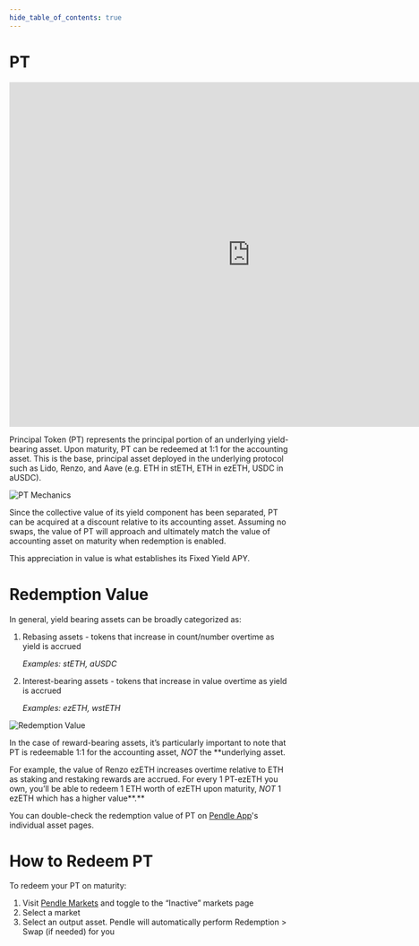```yaml
---
hide_table_of_contents: true
---
```


# PT

<iframe width="860" height="615" src="https://www.youtube.com/embed/kOErP_ZUncs" title="Chapter 4: What is Principle Token (PT)" frameborder="0" allow="accelerometer; autoplay; clipboard-write; encrypted-media; gyroscope; picture-in-picture" allowfullscreen></iframe>

Principal Token (PT) represents the principal portion of an underlying yield-bearing asset. Upon maturity, PT can be redeemed at 1:1 for the accounting asset.  This is the base, principal asset deployed in the underlying protocol such as Lido, Renzo, and Aave (e.g. ETH in stETH, ETH in ezETH, USDC in aUSDC). 

![PT Mechanics](/img/ProtocolMechanics/pt-mechanics.png "PT Mechanics")

Since the collective value of its yield component has been separated, PT can be acquired at a discount relative to its accounting asset. Assuming no swaps, the value of PT will approach and ultimately match the value of accounting asset on maturity when redemption is enabled.

This appreciation in value is what establishes its Fixed Yield APY.

# Redemption Value
In general, yield bearing assets can be broadly categorized as:
1. Rebasing assets - tokens that increase in count/number overtime as yield is accrued
   
   *Examples: stETH, aUSDC* 

2. Interest-bearing assets - tokens that increase in value overtime as yield is accrued
    
   *Examples: ezETH, wstETH*

![Redemption Value](/img/ProtocolMechanics/redemption-value.png "Redemption Value")

In the case of reward-bearing assets, it’s particularly important to note that PT is redeemable 1:1 for the accounting asset, *NOT* the **underlying asset.

For example, the value of Renzo ezETH increases overtime relative to ETH as staking and restaking rewards are accrued. For every 1 PT-ezETH you own, you’ll be able to redeem 1 ETH worth of ezETH upon maturity, *NOT* 1 ezETH which has a higher value**.**

You can double-check the redemption value of PT on [Pendle App](https://app.pendle.finance/trade/markets)'s individual asset pages.

# How to Redeem PT

To redeem your PT on maturity:
1. Visit [Pendle Markets](https://app.pendle.finance/trade/markets) and toggle to the “Inactive” markets page
2. Select a market
3. Select an output asset. Pendle will automatically perform Redemption > Swap (if needed) for you